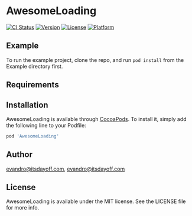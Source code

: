 # AwesomeLoading

[![CI Status](http://img.shields.io/travis/evandro@itsdayoff.com/AwesomeLoading.svg?style=flat)](https://travis-ci.org/evandro@itsdayoff.com/AwesomeLoading)
[![Version](https://img.shields.io/cocoapods/v/AwesomeLoading.svg?style=flat)](http://cocoapods.org/pods/AwesomeLoading)
[![License](https://img.shields.io/cocoapods/l/AwesomeLoading.svg?style=flat)](http://cocoapods.org/pods/AwesomeLoading)
[![Platform](https://img.shields.io/cocoapods/p/AwesomeLoading.svg?style=flat)](http://cocoapods.org/pods/AwesomeLoading)

## Example

To run the example project, clone the repo, and run `pod install` from the Example directory first.

## Requirements

## Installation

AwesomeLoading is available through [CocoaPods](http://cocoapods.org). To install
it, simply add the following line to your Podfile:

```ruby
pod 'AwesomeLoading'
```

## Author

evandro@itsdayoff.com, evandro@itsdayoff.com

## License

AwesomeLoading is available under the MIT license. See the LICENSE file for more info.
